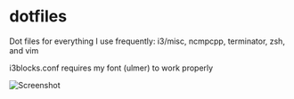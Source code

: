 # dotfiles
Dot files for everything I use frequently: i3/misc, ncmpcpp, terminator, zsh, and vim

i3blocks.conf requires my font (ulmer) to work properly

![Screenshot](https://raw.githubusercontent.com/free-city-of-ulm/dotfiles/master/Screen%20shot%20of%20setup.png)

